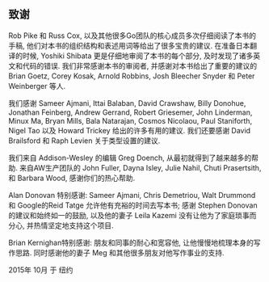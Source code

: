 ## 致谢

Rob Pike 和 Russ Cox, 以及其他很多Go团队的核心成员多次仔细阅读了本书的手稿,
他们对本书的组织结构和表述用词等给出了很多宝贵的建议. 在准备日本翻译的时候,
Yoshiki Shibata 更是仔细地审阅了本书的每个部分, 及时发现了诸多英文和代码的错误.
我们非常感谢本书的审阅者, 并感谢对本书给出了重要的建议的 Brian Goetz, Corey Kosak,
Arnold Robbins, Josh Bleecher Snyder 和 Peter Weinberger 等人.

我们感谢 Sameer Ajmani, Ittai Balaban, David Crawshaw, Billy Donohue, Jonathan Feinberg, Andrew Gerrand,
Robert Griesemer, John Linderman, Minux Ma, Bryan Mills, Bala Natarajan, Cosmos Nicolaou, Paul Staniforth, Nigel Tao
以及 Howard Trickey 给出的许多有用的建议.
我们还要感谢 David Brailsford 和 Raph Levien 关于类型设置的建议.

我们来自 Addison-Wesley 的编辑 Greg Doench, 从最初就得到了越来越多的帮助.
来自AW生产团队的 John Fuller, Dayna Isley, Julie Nahil, Chuti Prasertsith, 和 Barbara Wood,
感谢你们的热心帮助.

Alan Donovan 特别感谢: Sameer Ajmani, Chris Demetriou, Walt Drummond 和 Google的Reid Tatge 允许他有充裕的时间去写本书;
感谢 Stephen Donovan 的建议和始终如一的鼓励, 以及他的妻子 Leila Kazemi 没有让他为了家庭琐事而分心, 并热情坚定地支持这个项目.

Brian Kernighan特别感谢: 朋友和同事的耐心和宽容他, 让他慢慢地梳理本身的写作思路.
同时感谢他的妻子 Meg 和其他很多朋友对他写作事业的支持.

2015年 10月 于 纽约


